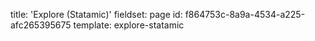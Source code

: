 title: 'Explore (Statamic)'
fieldset: page
id: f864753c-8a9a-4534-a225-afc265395675
template: explore-statamic
